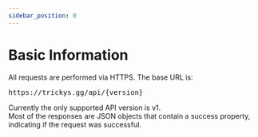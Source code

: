 ```yaml
---
sidebar_position: 0
---
```


# Basic Information

All requests are performed via HTTPS.
The base URL is:
<pre>
https://trickys.gg/api/<span class="code-text">&#123;version&#125;</span>
</pre>

Currently the only supported API version is <span class="code-text">v1</span>. <br />
Most of the responses are JSON objects that contain a <span class="code-text">success</span> property, indicating if the request was successful.